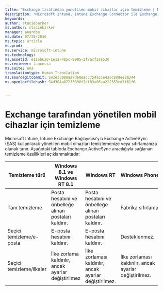 ```yaml
---
title: "Exchange tarafından yönetilen mobil cihazlar için temizleme | Microsoft Intune"
description: "Microsoft Intune, Intune Exchange Connector ile Exchange ActiveSync (EAS) kullanılarak yönetilen mobil cihazları temizlemenize veya sıfırlamanıza olanak tanır"
keywords: 
author: staciebarker
ms.author: staciebarker
manager: angrobe
ms.date: 07/25/2016
ms.topic: article
ms.prod: 
ms.service: microsoft-intune
ms.technology: 
ms.assetid: e116b620-1e12-4b5c-9905-2f7acf2ae530
ms.reviewer: lancecra
ms.suite: ems
translationtype: Human Translation
ms.sourcegitcommit: 992e33088aa7d60eacc754a35e426c980ee2a344
ms.openlocfilehash: 94d304a872f5890f2cf83a06aa222353cd7f61f6


---
```



# <a name="wipe-for-exchangemanaged-mobile-devices"></a>Exchange tarafından yönetilen mobil cihazlar için temizleme 
Microsoft Intune, Intune Exchange Bağlayıcısı’yla Exchange ActiveSync (EAS) kullanılarak yönetilen mobil cihazları temizlemenize veya sıfırlamanıza olanak tanır. Aşağıdaki tabloda Exchange ActiveSync aracılığıyla sağlanan temizleme özellikleri açıklanmaktadır:

|Temizleme türü|Windows 8.1 ve Windows RT 8.1|Windows RT|Windows Phone 8|iOS|Android|
|----------------|----------------------------------|--------------|-------------------|-------|-----------|
|Tam temizleme|Posta hesabını ve önbelleğe alınan postaları kaldırır.|Posta hesabını ve önbelleğe alınan postaları kaldırır.|Fabrika sıfırlaması.|Fabrika sıfırlaması.|Fabrika sıfırlaması.|
|Seçici temizleme/e-posta|E-posta hesabını kaldırır.|E-posta hesabını kaldırır.|Desteklenmez.|Desteklenmez.|Desteklenmez.|
|Seçici temizleme/ilkeler|İlke zorlama kaldırılır, ancak ayarlar değiştirilmez|İlke zorlaması kaldırılır, ancak ayarlar değiştirilmez.|İlke zorlaması kaldırılır, ancak ayarlar değiştirilmez.|İlke zorlaması kaldırılır, ancak ayarlar değiştirilmez.|İlke zorlaması kaldırılır, ancak ayarlar değiştirilmez.|



<!--HONumber=Oct16_HO3-->


